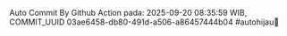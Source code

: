 Auto Commit By Github Action pada: 2025-09-20 08:35:59 WIB, COMMIT_UUID 03ae6458-db80-491d-a506-a86457444b04 #autohijau🗿
